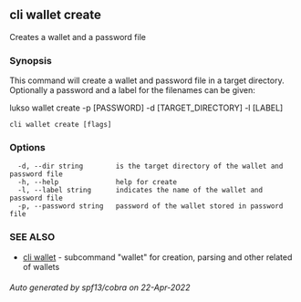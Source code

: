 ## cli wallet create

Creates a wallet and a password file 

### Synopsis

This command will create a wallet and password file in a target directory. Optionally a password and a label for the filenames can be given:

lukso wallet create -p [PASSWORD] -d [TARGET_DIRECTORY] -l [LABEL]

```
cli wallet create [flags]
```

### Options

```
  -d, --dir string        is the target directory of the wallet and password file
  -h, --help              help for create
  -l, --label string      indicates the name of the wallet and password file
  -p, --password string   password of the wallet stored in password file
```

### SEE ALSO

* [cli wallet](cli_wallet.md)	 - subcommand "wallet" for creation, parsing and other related of wallets

###### Auto generated by spf13/cobra on 22-Apr-2022
